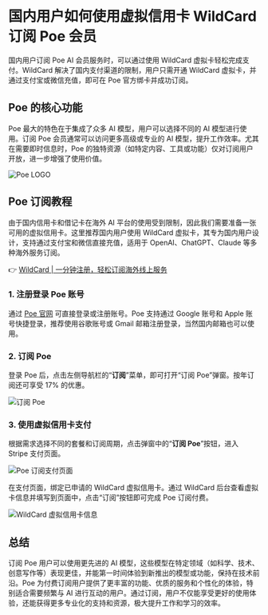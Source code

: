 # 国内用户如何使用虚拟信用卡 WildCard 订阅 Poe 会员

国内用户订阅 Poe AI 会员服务时，可以通过使用 WildCard 虚拟卡轻松完成支付。WildCard 解决了国内支付渠道的限制，用户只需开通 WildCard 虚拟卡，并通过支付宝或微信充值，即可在 Poe 官方绑卡并成功订阅。

## Poe 的核心功能

Poe 最大的特色在于集成了众多 AI 模型，用户可以选择不同的 AI 模型进行使用。订阅 Poe 会员通常可以访问更多高级或专业的 AI 模型，提升工作效率。尤其在需要即时信息时，Poe 的独特资源（如特定内容、工具或功能）仅对订阅用户开放，进一步增强了使用价值。

![Poe LOGO](https://bbtdd.com/img/4015249605935.webp)

## Poe 订阅教程

由于国内信用卡和借记卡在海外 AI 平台的使用受到限制，因此我们需要准备一张可用的虚拟信用卡。这里推荐国内用户使用 WildCard 虚拟卡，其专为国内用户设计，支持通过支付宝和微信直接充值，适用于 OpenAI、ChatGPT、Claude 等多种海外服务订阅。

👉 [WildCard | 一分钟注册，轻松订阅海外线上服务](https://bbtdd.com/WildCard)

### 1. 注册登录 Poe 账号

通过 [Poe 官网](https://poe.com/) 可直接登录或注册账号。Poe 支持通过 Google 账号和 Apple 账号快捷登录，推荐使用谷歌账号或 Gmail 邮箱注册登录，当然国内邮箱也可以使用。



### 2. 订阅 Poe

登录 Poe 后，点击左侧导航栏的“**订阅**”菜单，即可打开“订阅 Poe”弹窗。按年订阅还可享受 17% 的优惠。

![订阅 Poe](https://bbtdd.com/img/467594433318079.webp)

### 3. 使用虚拟信用卡支付

根据需求选择不同的套餐和订阅周期，点击弹窗中的“**订阅 Poe**”按钮，进入 Stripe 支付页面。

![Poe 订阅支付页面](https://bbtdd.com/img/95727473189800.webp)

在支付页面，绑定已申请的 WildCard 虚拟信用卡。通过 WildCard 后台查看虚拟卡信息并填写到页面中，点击“订阅”按钮即可完成 Poe 订阅付费。

![WildCard 虚拟信用卡信息](https://bbtdd.com/img/208615102092330.webp)

## 总结

订阅 Poe 用户可以使用更先进的 AI 模型，这些模型在特定领域（如科学、技术、创意写作等）表现更佳，并能第一时间体验到新推出的模型或功能，保持在技术前沿。Poe 为付费订阅用户提供了更丰富的功能、优质的服务和个性化的体验，特别适合需要频繁与 AI 进行互动的用户。通过订阅，用户不仅能享受更好的使用体验，还能获得更多专业化的支持和资源，极大提升工作和学习的效率。